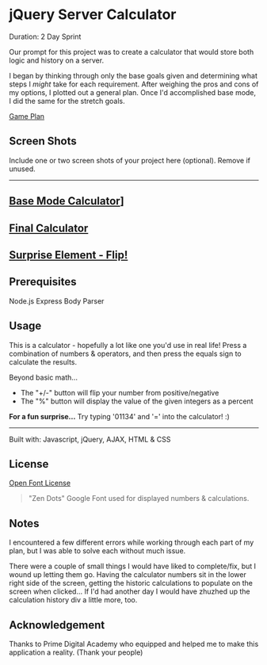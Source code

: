 # jQuery Server Calculator

Duration: 2 Day Sprint

Our prompt for this project was to create a calculator that would store both logic and history on a server.  

I began by thinking through only the base goals given and determining what steps I *might* take for each requirement. After weighing the pros and cons of my options, I plotted out a general plan. Once I'd accomplished base mode, I did the same for the stretch goals.

[Game Plan](game-plan.md)


## Screen Shots
Include one or two screen shots of your project here (optional). Remove if unused.

---
[Base Mode Calculator](images/base-mode-screenshot.png)]
---
[Final Calculator](images/final-screenshot.png)
---
[Surprise Element - Flip!](images/final-flip-screenshot.png)
---


## Prerequisites

Node.js
Express
Body Parser

## Usage

This is a calculator - hopefully a lot like one you'd use in real life! Press a combination of numbers & operators, and then press the equals sign to calculate the results. 

Beyond basic math...
- The "+/-" button will flip your number from positive/negative
- The "%" button will display the value of the given integers as a percent

**For a fun surprise...**
Try typing '01134' and '=' into the calculator! :)

---

Built with:
Javascript, jQuery, AJAX, HTML & CSS

## License

[Open Font License](https://scripts.sil.org/cms/scripts/page.php?site_id=nrsi&id=OFL)
> "Zen Dots" Google Font used for displayed numbers & calculations.

## Notes

I encountered a few different errors while working through each part of my plan, but I was able to solve each without much issue. 

There were a couple of small things I would have liked to complete/fix, but I wound up letting them go. Having the calculator numbers sit in the lower right side of the screen, getting the historic calculations to populate on the screen when clicked... If I'd had another day I would have zhuzhed up the calculation history div a little more, too. 

## Acknowledgement
Thanks to Prime Digital Academy who equipped and helped me to make this application a reality. (Thank your people)

